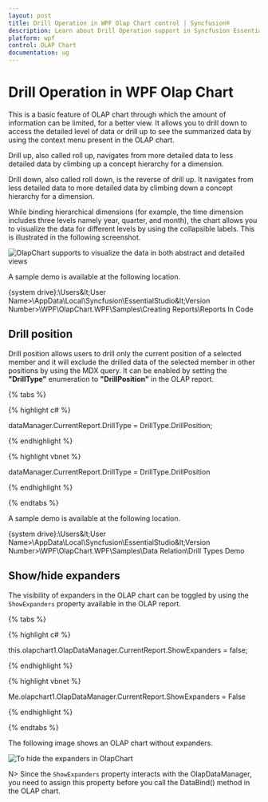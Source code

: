 ```yaml
---
layout: post
title: Drill Operation in WPF Olap Chart control | Syncfusion®
description: Learn about Drill Operation support in Syncfusion Essential Studio® WPF Olap Chart control, its elements and more details.
platform: wpf
control: OLAP Chart
documentation: ug
---
```


# Drill Operation in WPF Olap Chart

This is a basic feature of OLAP chart through which the amount of information can be limited, for a better view. It allows you to drill down to access the detailed level of data or drill up to see the summarized data by using the context menu present in the OLAP chart.

Drill up, also called roll up, navigates from more detailed data to less detailed data by climbing up a concept hierarchy for a dimension.

Drill down, also called roll down, is the reverse of drill up. It navigates from less detailed data to more detailed data by climbing down a concept hierarchy for a dimension.

While binding hierarchical dimensions (for example, the time dimension includes three levels namely year, quarter, and month), the chart allows you to visualize the data for different levels by using the collapsible labels. This is illustrated in the following screenshot.

![OlapChart supports to visualize the data in both abstract and detailed views](Drill-operation_images/Drill-operation_img1.png)

A sample demo is available at the following location.

{system drive}:\Users\&lt;User Name&gt;\AppData\Local\Syncfusion\EssentialStudio\&lt;Version Number&gt;\WPF\OlapChart.WPF\Samples\Creating Reports\Reports In Code

## Drill position

Drill position allows users to drill only the current position of a selected member and it will exclude the drilled data of the selected member in other positions by using the MDX query. It can be enabled by setting the **"DrillType"** enumeration to **"DrillPosition"** in the OLAP report.

{% tabs %}

{% highlight c# %}

dataManager.CurrentReport.DrillType = DrillType.DrillPosition;

{% endhighlight %}

{% highlight vbnet %}
  
dataManager.CurrentReport.DrillType = DrillType.DrillPosition

{% endhighlight %}

{% endtabs %}

A sample demo is available at the following location.

{system drive}:\Users\&lt;User Name&gt;\AppData\Local\Syncfusion\EssentialStudio\&lt;Version Number&gt;\WPF\OlapChart.WPF\Samples\Data Relation\Drill Types Demo
 
## Show/hide expanders
 
The visibility of expanders in the OLAP chart can be toggled by using the `ShowExpanders` property available in the OLAP report.

{% tabs %}

{% highlight c# %}
 
this.olapchart1.OlapDataManager.CurrentReport.ShowExpanders = false;

{% endhighlight %}

{% highlight vbnet %}
  
Me.olapchart1.OlapDataManager.CurrentReport.ShowExpanders = False

{% endhighlight %}

{% endtabs %}

The following image shows an OLAP chart without expanders.

![To hide the expanders in OlapChart](Drill-operation_images/Drill-operation_img2.png)

N> Since the `ShowExpanders` property interacts with the OlapDataManager, you need to assign this property before you call the DataBind() method in the OLAP chart.

